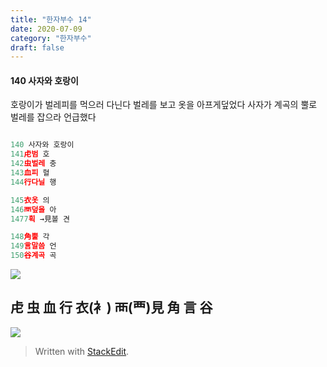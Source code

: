 ```yaml
---
title: "한자부수 14"
date: 2020-07-09
category: "한자부수"
draft: false
---
```


#### 140 사자와 호랑이

  

호랑이가 벌레피를 먹으러 다닌다
벌레를 보고 옷을 아프게덮었다
사자가 계곡의 뿔로 벌레를 잡으라 언급했다

```js

140 사자와 호랑이
141虍범 호
142虫벌레 충
143血피 혈
144行다닐 행

145衣옷 의
146襾덮을 아
1477획 →見볼 견

148角뿔 각
149言말씀 언
150谷계곡 곡
```
![](https://i.ibb.co/ygY0w84/2020-07-09-11-29-49.png)
## 虍 虫 血 行 衣(衤) 襾(覀)見 角 言 谷

![](https://i.ibb.co/0QP1PkS/140.png)

  

> Written with [StackEdit](https://stackedit.io/).
<!--stackedit_data:
eyJoaXN0b3J5IjpbLTM5NTIzNDA3NCwyMTE0MDQxMzNdfQ==
-->